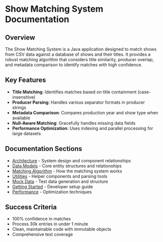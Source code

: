 # Show Matching System Documentation

## Overview

The Show Matching System is a Java application designed to match shows from CSV data against a database of shows and their titles. It provides a robust matching algorithm that considers title similarity, producer overlap, and metadata comparison to identify matches with high confidence.

## Key Features

- **Title Matching**: Identifies matches based on title containment (case-insensitive)
- **Producer Parsing**: Handles various separator formats in producer strings
- **Metadata Comparison**: Compares production year and show type when available
- **Null-Aware Matching**: Gracefully handles missing data fields
- **Performance Optimization**: Uses indexing and parallel processing for large datasets

## Documentation Sections

- [Architecture](architecture.md) - System design and component relationships
- [Data Models](data-models.md) - Core entity structures and relationships
- [Matching Algorithm](matching-algorithm.md) - How the matching system works
- [Utilities](utilities.md) - Helper components and parsing tools
- [Mock Data](mock-data.md) - Test data generation and structure
- [Getting Started](getting-started.md) - Developer setup guide
- [Performance](performance.md) - Optimization techniques

## Success Criteria

- 100% confidence in matches
- Process 30k entries in under 1 minute
- Clean, maintainable code with immutable objects
- Comprehensive test coverage
